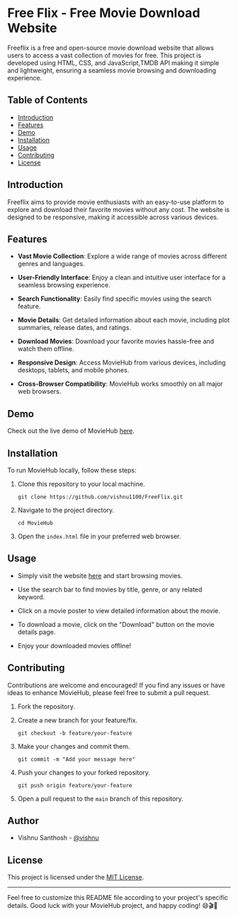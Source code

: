 # Free Flix - Free Movie Download Website


Freeflix  is a free and open-source movie download website that allows users to access a vast collection of movies for free. This project is developed using HTML, CSS, and JavaScript,TMDB API  making it simple and lightweight, ensuring a seamless movie browsing and downloading experience.

## Table of Contents
- [Introduction](#introduction)
- [Features](#features)
- [Demo](#demo)
- [Installation](#installation)
- [Usage](#usage)
- [Contributing](#contributing)
- [License](#license)

## Introduction

Freeflix aims to provide movie enthusiasts with an easy-to-use platform to explore and download their favorite movies without any cost. The website is designed to be responsive, making it accessible across various devices.

## Features

- **Vast Movie Collection**: Explore a wide range of movies across different genres and languages.

- **User-Friendly Interface**: Enjoy a clean and intuitive user interface for a seamless browsing experience.

- **Search Functionality**: Easily find specific movies using the search feature.

- **Movie Details**: Get detailed information about each movie, including plot summaries, release dates, and ratings.

- **Download Movies**: Download your favorite movies hassle-free and watch them offline.

- **Responsive Design**: Access MovieHub from various devices, including desktops, tablets, and mobile phones.

- **Cross-Browser Compatibility**: MovieHub works smoothly on all major web browsers.

## Demo

Check out the live demo of MovieHub [here](https://vishnu1100.github.io/FreeFlix/).

## Installation

To run MovieHub locally, follow these steps:

1. Clone this repository to your local machine.
   ```
   git clone https://github.com/vishnu1100/FreeFlix.git
   ```

2. Navigate to the project directory.
   ```
   cd MovieHub
   ```

3. Open the `index.html` file in your preferred web browser.



## Usage

- Simply visit the website [here](https://vishnu1100.github.io/FreeFlix/) and start browsing movies.

- Use the search bar to find movies by title, genre, or any related keyword.

- Click on a movie poster to view detailed information about the movie.

- To download a movie, click on the "Download" button on the movie details page.

- Enjoy your downloaded movies offline!

## Contributing

Contributions are welcome and encouraged! If you find any issues or have ideas to enhance MovieHub, please feel free to submit a pull request.

1. Fork the repository.

2. Create a new branch for your feature/fix.
   ```
   git checkout -b feature/your-feature
   ```

3. Make your changes and commit them.
   ```
   git commit -m "Add your message here"
   ```

4. Push your changes to your forked repository.
   ```
   git push origin feature/your-feature
   ```

5. Open a pull request to the `main` branch of this repository.


## Author

- Vishnu Santhosh  - [@vishnu](https://github.com/vishnu1100)

## License

This project is licensed under the [MIT License](https://github.com/your-username/MovieHub/blob/main/LICENSE).

---

Feel free to customize this README file according to your project's specific details. Good luck with your MovieHub project, and happy coding! 😄🎬🎉
